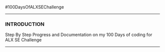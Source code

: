 #100DaysOfALXSEChallenge

---

### INTRODUCTION
Step By Step Progress and Documentation on my 100 Days of coding for ALX SE Challenge

---
